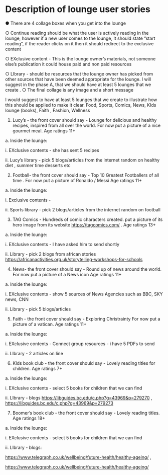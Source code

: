 # Description of lounge user stories

● There are 4 collage boxes when you get into the lounge

○ Continue reading should be what the user is actively reading in the lounge,
however if a new user comes to the lounge, It should state “start reading”, if the
reader clicks on it then it should redirect to the exclusive content

○ EXclusive content - This is the lounge owner’s materials, not someone else’s
publication it could house paid and non paid resources

○ LIbrary - should be resources that the lounge owner has picked from other
sources that have been deemed appropriate for the lounge. I will suggest in the
phase A, that we should have at least 5 lounges that we create .
○ The final collage is any image and a short message

I would suggest to have at least 5 lounges that we create to illustrate how this should be applied
to make it clear. Food, Sports, Comics, News, KIds lounge (books), Faith , Fashion, Wellness

1. Lucy’s - the front cover should say - Lounge for delicious and healthy recipes, inspired
from all over the world. For now put a picture of a nice gourmet meal. Age ratings 11+

a. Inside the lounge:

i. EXclusive contents - she has sent 5 recipes

ii. Lucy’s library - pick 5 blogs/articles from the internet random on healthy
diet , summer time desserts etc

2. Football- the front cover should say - Top 10 Greatest Footballers of all time . For now
put a picture of Ronaldo / Messi Age ratings 11+

a. Inside the lounge:

i. Exclusive contents -

ii. Sports library - pick 2 blogs/articles from the internet random on football

3. TAG Comics - Hundreds of comic characters created. put a picture of its hero image
from its website https://tagcomics.com/ . Age ratings 13+

a. Inside the lounge:

i. EXclusive contents - I have asked him to send shortly

ii. Library - pick 2 blogs from african stories
https://africanactivities.org.uk/storytelling-workshops-for-schools

4. News- the front cover should say - Round up of news around the world. For now put a
picture of a News icon Age ratings 11+

a. Inside the lounge:

i. EXclusive contents - show 5 sources of News Agencies such as BBC,
SKY news, CNN

ii. Library - pick 5 blogs/articles

5. Faith - the front cover should say - Exploring Christrainty For now put a picture of a
vatican. Age ratings 11+ 

a. Inside the lounge: 

i. EXclusive contents - Connect group resources - i have 5 PDFs to send

ii. LIbrary - 2 articles on line

6. KIds book club - the front cover should say - Lovely reading titles for children. Age
ratings 7+

a. Inside the lounge: 

i. EXclusive contents - select 5 books for children that we can find

ii. LIbrary - blogs https://libguides.bc.edu/c.php?g=43969&p=279270 ,
https://libguides.bc.edu/c.php?g=43969&p=279273

7. Boomer’s book club - the front cover should say - Lovely reading titles. Age ratings 18+

a. Inside the lounge:

i. EXclusive contents - select 5 books for children that we can find

ii. LIbrary - blogs:

https://www.telegraph.co.uk/wellbeing/future-health/healthy-ageing/ ,

https://www.telegraph.co.uk/wellbeing/future-health/healthy-ageing/
